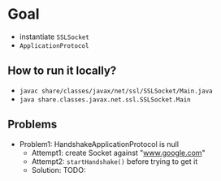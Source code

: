 # Goal
* instantiate `SSLSocket`
* `ApplicationProtocol`

## How to run it locally?
* `javac share/classes/javax/net/ssl/SSLSocket/Main.java`
* `java share.classes.javax.net.ssl.SSLSocket.Main`

## Problems
* Problem1: HandshakeApplicationProtocol is null
  * Attempt1: create Socket against "www.google.com"
  * Attempt2: `startHandshake()` before trying to get it
  * Solution: TODO: